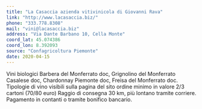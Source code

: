 ```yaml
---
title: "La Casaccia azienda vitivinicola di Giovanni Rava"
link: "http://www.lacasaccia.biz/"
phone: "333.778.8308"
mail: "vini@lacasaccia.biz"
address: "Via Dante Barbano 10, Cella Monte"
coord_lat: 45.074386
coord_lon: 8.392093
source: "Confagricoltura Piemonte"
date: 2020-04-15
---
```


Vini biologici Barbera del Monferrato doc, Grignolino del Monferrato Casalese doc, Chardonnay Piemonte doc, Freisa del Monferrato doc. 
Tipologie di vino visibili sulla pagina del sito ordine minimo in valore 2/3 cartoni (70/80 euro)
Raggio di consegna 30 km, più lontano tramite corriere. 
Pagamento in contanti o tramite bonifico bancario.
